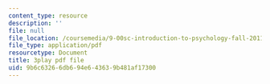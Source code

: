 ```yaml
---
content_type: resource
description: ''
file: null
file_location: /coursemedia/9-00sc-introduction-to-psychology-fall-2011/9b6c63266db694e643639b481af17300_MYMYXhR2Ppw.pdf
file_type: application/pdf
resourcetype: Document
title: 3play pdf file
uid: 9b6c6326-6db6-94e6-4363-9b481af17300
---
```

